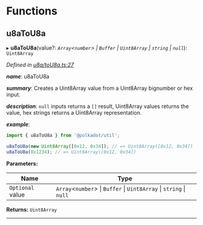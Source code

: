

# Functions

<a id="u8atou8a"></a>

##  u8aToU8a

▸ **u8aToU8a**(value?: *`Array`<`number`> \| `Buffer` \| `Uint8Array` \| `string` \| `null`*): `Uint8Array`

*Defined in [u8a/toU8a.ts:27](https://github.com/polkadot-js/common/blob/e921161/packages/util/src/u8a/toU8a.ts#L27)*

*__name__*: u8aToU8a

*__summary__*: Creates a Uint8Array value from a Uint8Array bignumber or hex input.

*__description__*: `null` inputs returns a `[]` result, Uint8Array values returns the value, hex strings returns a Uint8Array representation.

*__example__*:   

```javascript
import { u8aToU8a } from '@polkadot/util';

u8aToU8a(new Uint8Array([0x12, 0x34]); // => Uint8Array([0x12, 0x34])
u8aToU8a(0x1234); // => Uint8Array([0x12, 0x34])
```

**Parameters:**

| Name | Type |
| ------ | ------ |
| `Optional` value | `Array`<`number`> \| `Buffer` \| `Uint8Array` \| `string` \| `null` |

**Returns:** `Uint8Array`

___

